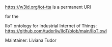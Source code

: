 https://w3id.org/iot-tta is a permanent URI 

for the 

IIoT ontology for Industrial Internet of Things: https://github.com/tudorliv/IIoT/blob/main/IIoT.owl

Maintainer: Liviana Tudor

